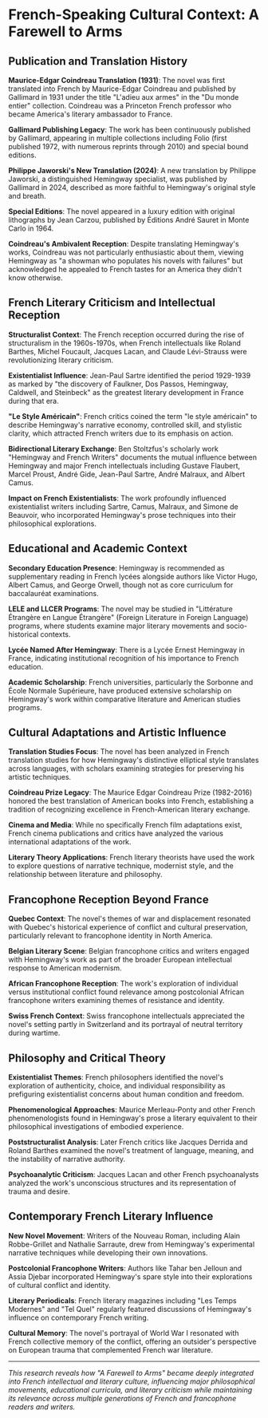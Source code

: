 # French-Speaking Cultural Context: A Farewell to Arms

## Publication and Translation History

**Maurice-Edgar Coindreau Translation (1931)**: The novel was first translated into French by Maurice-Edgar Coindreau and published by Gallimard in 1931 under the title "L'adieu aux armes" in the "Du monde entier" collection. Coindreau was a Princeton French professor who became America's literary ambassador to France.

**Gallimard Publishing Legacy**: The work has been continuously published by Gallimard, appearing in multiple collections including Folio (first published 1972, with numerous reprints through 2010) and special bound editions.

**Philippe Jaworski's New Translation (2024)**: A new translation by Philippe Jaworski, a distinguished Hemingway specialist, was published by Gallimard in 2024, described as more faithful to Hemingway's original style and breath.

**Special Editions**: The novel appeared in a luxury edition with original lithographs by Jean Carzou, published by Éditions André Sauret in Monte Carlo in 1964.

**Coindreau's Ambivalent Reception**: Despite translating Hemingway's works, Coindreau was not particularly enthusiastic about them, viewing Hemingway as "a showman who populates his novels with failures" but acknowledged he appealed to French tastes for an America they didn't know otherwise.

## French Literary Criticism and Intellectual Reception

**Structuralist Context**: The French reception occurred during the rise of structuralism in the 1960s-1970s, when French intellectuals like Roland Barthes, Michel Foucault, Jacques Lacan, and Claude Lévi-Strauss were revolutionizing literary criticism.

**Existentialist Influence**: Jean-Paul Sartre identified the period 1929-1939 as marked by "the discovery of Faulkner, Dos Passos, Hemingway, Caldwell, and Steinbeck" as the greatest literary development in France during that era.

**"Le Style Américain"**: French critics coined the term "le style américain" to describe Hemingway's narrative economy, controlled skill, and stylistic clarity, which attracted French writers due to its emphasis on action.

**Bidirectional Literary Exchange**: Ben Stoltzfus's scholarly work "Hemingway and French Writers" documents the mutual influence between Hemingway and major French intellectuals including Gustave Flaubert, Marcel Proust, André Gide, Jean-Paul Sartre, André Malraux, and Albert Camus.

**Impact on French Existentialists**: The work profoundly influenced existentialist writers including Sartre, Camus, Malraux, and Simone de Beauvoir, who incorporated Hemingway's prose techniques into their philosophical explorations.

## Educational and Academic Context

**Secondary Education Presence**: Hemingway is recommended as supplementary reading in French lycées alongside authors like Victor Hugo, Albert Camus, and George Orwell, though not as core curriculum for baccalauréat examinations.

**LELE and LLCER Programs**: The novel may be studied in "Littérature Étrangère en Langue Étrangère" (Foreign Literature in Foreign Language) programs, where students examine major literary movements and socio-historical contexts.

**Lycée Named After Hemingway**: There is a Lycée Ernest Hemingway in France, indicating institutional recognition of his importance to French education.

**Academic Scholarship**: French universities, particularly the Sorbonne and École Normale Supérieure, have produced extensive scholarship on Hemingway's work within comparative literature and American studies programs.

## Cultural Adaptations and Artistic Influence

**Translation Studies Focus**: The novel has been analyzed in French translation studies for how Hemingway's distinctive elliptical style translates across languages, with scholars examining strategies for preserving his artistic techniques.

**Coindreau Prize Legacy**: The Maurice Edgar Coindreau Prize (1982-2016) honored the best translation of American books into French, establishing a tradition of recognizing excellence in French-American literary exchange.

**Cinema and Media**: While no specifically French film adaptations exist, French cinema publications and critics have analyzed the various international adaptations of the work.

**Literary Theory Applications**: French literary theorists have used the work to explore questions of narrative technique, modernist style, and the relationship between literature and philosophy.

## Francophone Reception Beyond France

**Quebec Context**: The novel's themes of war and displacement resonated with Quebec's historical experience of conflict and cultural preservation, particularly relevant to francophone identity in North America.

**Belgian Literary Scene**: Belgian francophone critics and writers engaged with Hemingway's work as part of the broader European intellectual response to American modernism.

**African Francophone Reception**: The work's exploration of individual versus institutional conflict found relevance among postcolonial African francophone writers examining themes of resistance and identity.

**Swiss French Context**: Swiss francophone intellectuals appreciated the novel's setting partly in Switzerland and its portrayal of neutral territory during wartime.

## Philosophy and Critical Theory

**Existentialist Themes**: French philosophers identified the novel's exploration of authenticity, choice, and individual responsibility as prefiguring existentialist concerns about human condition and freedom.

**Phenomenological Approaches**: Maurice Merleau-Ponty and other French phenomenologists found in Hemingway's prose a literary equivalent to their philosophical investigations of embodied experience.

**Poststructuralist Analysis**: Later French critics like Jacques Derrida and Roland Barthes examined the novel's treatment of language, meaning, and the instability of narrative authority.

**Psychoanalytic Criticism**: Jacques Lacan and other French psychoanalysts analyzed the work's unconscious structures and its representation of trauma and desire.

## Contemporary French Literary Influence

**New Novel Movement**: Writers of the Nouveau Roman, including Alain Robbe-Grillet and Nathalie Sarraute, drew from Hemingway's experimental narrative techniques while developing their own innovations.

**Postcolonial Francophone Writers**: Authors like Tahar ben Jelloun and Assia Djebar incorporated Hemingway's spare style into their explorations of cultural conflict and identity.

**Literary Periodicals**: French literary magazines including "Les Temps Modernes" and "Tel Quel" regularly featured discussions of Hemingway's influence on contemporary French writing.

**Cultural Memory**: The novel's portrayal of World War I resonated with French collective memory of the conflict, offering an outsider's perspective on European trauma that complemented French war literature.

---

*This research reveals how "A Farewell to Arms" became deeply integrated into French intellectual and literary culture, influencing major philosophical movements, educational curricula, and literary criticism while maintaining its relevance across multiple generations of French and francophone readers and writers.*